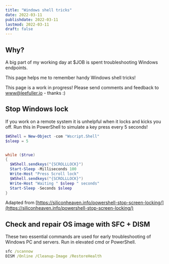 ```yaml
---
title: "Windows shell tricks"
date: 2022-03-11
publishdate: 2022-03-11
lastmod: 2022-03-11
draft: false
---
```


## Why? 

A big part of my working day at $JOB is spent troubleshooting Windows endpoints.

This page helps me to remember handy Windows shell tricks!

This page is a work in progress! Please send comments and feedback to www@leefuller.io - thanks :) 

## Stop Windows lock

If you work on a remote system it is unhelpful when it locks and kicks you off. Run this in PowerShell to simulate a key press every 5 seconds!

```powershell
$WShell = New-Object -com "Wscript.Shell"
$sleep = 5


while ($true)
{
  $WShell.sendkeys("{SCROLLLOCK}")
  Start-Sleep -Milliseconds 100
  Write-Host "Press Scroll lock"
  $WShell.sendkeys("{SCROLLLOCK}")
  Write-Host "Waiting " $sleep " seconds" 
  Start-Sleep -Seconds $sleep
}
```
Adapted from [https://siliconheaven.info/powershell-stop-screen-locking/](https://siliconheaven.info/powershell-stop-screen-locking/)


## Check and repair OS image with SFC + DISM

These two essential commands are used for early troubleshooting of Windows PC and servers. Run in elevated cmd or PowerShell.

```cmd
sfc /scannow
DISM /Online /Cleanup-Image /RestoreHealth
```